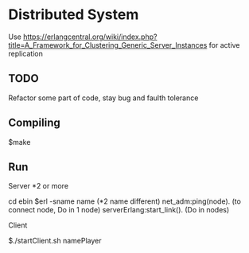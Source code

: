 # Distributed System

Use https://erlangcentral.org/wiki/index.php?title=A_Framework_for_Clustering_Generic_Server_Instances for active replication

## TODO

Refactor some part of code, stay bug and faulth tolerance

## Compiling

$make

## Run
	
Server *2 or more

cd ebin
$erl -sname name (*2 name different)
net_adm:ping(node). (to connect node, Do in 1 node)
serverErlang:start_link(). (Do in nodes)

Client

$./startClient.sh namePlayer
